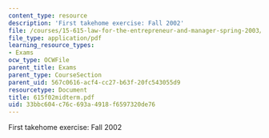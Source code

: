 ```yaml
---
content_type: resource
description: 'First takehome exercise: Fall 2002'
file: /courses/15-615-law-for-the-entrepreneur-and-manager-spring-2003/33bbc604c76c693a4918f6597320de76_615f02midterm.pdf
file_type: application/pdf
learning_resource_types:
- Exams
ocw_type: OCWFile
parent_title: Exams
parent_type: CourseSection
parent_uid: 567c0616-acf4-cc27-b63f-20fc543055d9
resourcetype: Document
title: 615f02midterm.pdf
uid: 33bbc604-c76c-693a-4918-f6597320de76
---
```

First takehome exercise: Fall 2002

